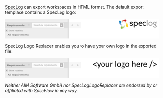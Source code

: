 [SpecLog](http://www.speclog.net) can export workspaces in HTML format. The default export templace contains a SpecLog logo:

![](./before.png)

SpecLog Logo Replacer enables you to have your own logo in the exported file:

![](./after.png)

*Neither AIM Software GmbH nor SpecLogLogoReplacer are endorsed by or affiliated with SpecFlow in any way.*
